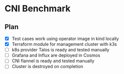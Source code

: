 # CNI Benchmark

## Plan

- [x] Test cases work using operator image in kind locally
- [x] Terraform module for management cluster with k3s
- [ ] k8s provider Talos is ready and tested manually
- [ ] Grafana and Influx are deployed in Cosmos
- [ ] CNI flannel is ready and tested manually
- [ ] Cluster is destroyed on completion
